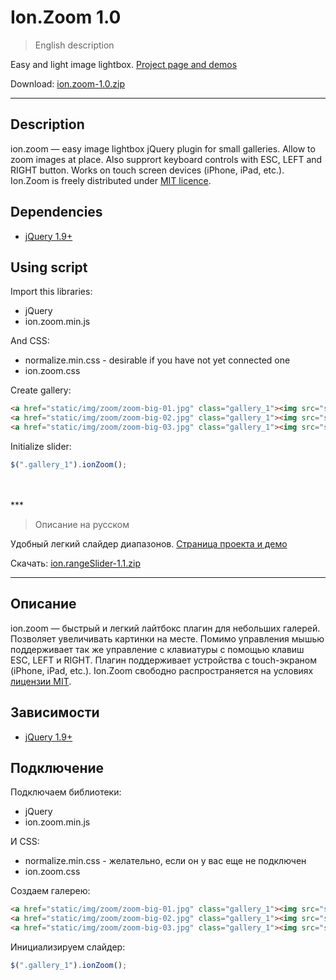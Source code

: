 # Ion.Zoom 1.0

> English description

Easy and light image lightbox. <a href="http://ionden.com/a/plugins/ion.zoom/">Project page and demos</a>

Download: <a href="http://ionden.com/a/plugins/ion.zoom/ion.zoom-1.0.zip">ion.zoom-1.0.zip</a>

***

## Description
ion.zoom — easy image lightbox jQuery plugin for small galleries. Allow to zoom images at place.
Also supprort keyboard controls with ESC, LEFT and RIGHT button.
Works on touch screen devices (iPhone, iPad, etc.).
Ion.Zoom is freely distributed under <a href="http://ionden.com/a/licence.html" target="_blank">MIT licence</a>.

## Dependencies
* <a href="http://jquery.com/" target="_blank">jQuery 1.9+</a>

## Using script

Import this libraries:
* jQuery
* ion.zoom.min.js

And CSS:
* normalize.min.css - desirable if you have not yet connected one
* ion.zoom.css

Create gallery:
```html
<a href="static/img/zoom/zoom-big-01.jpg" class="gallery_1"><img src="static/img/zoom/zoom-small-01.jpg" alt="" /></a>
<a href="static/img/zoom/zoom-big-02.jpg" class="gallery_1"><img src="static/img/zoom/zoom-small-02.jpg" alt="" /></a>
<a href="static/img/zoom/zoom-big-03.jpg" class="gallery_1"><img src="static/img/zoom/zoom-small-03.jpg" alt="" /></a>
```

Initialize slider:
```javascript
$(".gallery_1").ionZoom();
```

<br />
<br />
***


> Описание на русском

Удобный легкий слайдер диапазонов. <a href="http://ionden.com/a/plugins/ion.rangeSlider/">Страница проекта и демо</a>

Скачать: <a href="http://ionden.com/a/plugins/ion.rangeSlider/ion.rangeSlider-1.1.zip">ion.rangeSlider-1.1.zip</a>

***

## Описание
ion.zoom — быстрый и легкий лайтбокс плагин для небольших галерей. Позволяет увеличивать картинки на месте.
Помимо управления мышью поддерживает так же управление с клавиатуры с помощью клавиш ESC, LEFT и RIGHT.
Плагин поддерживает устройства с touch-экраном (iPhone, iPad, etc.).
Ion.Zoom свободно распространяется на условиях <a href="http://ionden.com/a/licence.html" target="_blank">лицензии MIT</a>.

## Зависимости
* <a href="http://jquery.com/" target="_blank">jQuery 1.9+</a>


## Подключение

Подключаем библиотеки:
* jQuery
* ion.zoom.min.js

И CSS:
* normalize.min.css - желательно, если он у вас еще не подключен
* ion.zoom.css

Создаем галерею:
```html
<a href="static/img/zoom/zoom-big-01.jpg" class="gallery_1"><img src="static/img/zoom/zoom-small-01.jpg" alt="" /></a>
<a href="static/img/zoom/zoom-big-02.jpg" class="gallery_1"><img src="static/img/zoom/zoom-small-02.jpg" alt="" /></a>
<a href="static/img/zoom/zoom-big-03.jpg" class="gallery_1"><img src="static/img/zoom/zoom-small-03.jpg" alt="" /></a>
```

Инициализируем слайдер:
```javascript
$(".gallery_1").ionZoom();
```